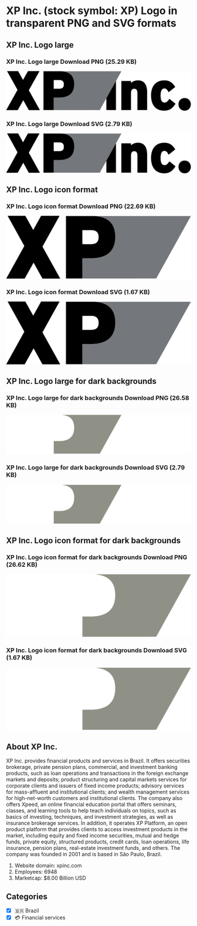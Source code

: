 # XP Inc. (stock symbol: XP) Logo in transparent PNG and SVG formats

## XP Inc. Logo large

### XP Inc. Logo large Download PNG (25.29 KB)

![XP Inc. Logo large Download PNG (25.29 KB)](/img/orig/XP_BIG-883740dd.png)

### XP Inc. Logo large Download SVG (2.79 KB)

![XP Inc. Logo large Download SVG (2.79 KB)](/img/orig/XP_BIG-498e25c1.svg)

## XP Inc. Logo icon format

### XP Inc. Logo icon format Download PNG (22.69 KB)

![XP Inc. Logo icon format Download PNG (22.69 KB)](/img/orig/XP-e2cdea0d.png)

### XP Inc. Logo icon format Download SVG (1.67 KB)

![XP Inc. Logo icon format Download SVG (1.67 KB)](/img/orig/XP-1e74e37f.svg)

## XP Inc. Logo large for dark backgrounds

### XP Inc. Logo large for dark backgrounds Download PNG (26.58 KB)

![XP Inc. Logo large for dark backgrounds Download PNG (26.58 KB)](/img/orig/XP_BIG.D-618cf062.png)

### XP Inc. Logo large for dark backgrounds Download SVG (2.79 KB)

![XP Inc. Logo large for dark backgrounds Download SVG (2.79 KB)](/img/orig/XP_BIG.D-72d73b8f.svg)

## XP Inc. Logo icon format for dark backgrounds

### XP Inc. Logo icon format for dark backgrounds Download PNG (26.62 KB)

![XP Inc. Logo icon format for dark backgrounds Download PNG (26.62 KB)](/img/orig/XP.D-b27328ad.png)

### XP Inc. Logo icon format for dark backgrounds Download SVG (1.67 KB)

![XP Inc. Logo icon format for dark backgrounds Download SVG (1.67 KB)](/img/orig/XP.D-ddee58fb.svg)

## About XP Inc.

XP Inc. provides financial products and services in Brazil. It offers securities brokerage, private pension plans, commercial, and investment banking products, such as loan operations and transactions in the foreign exchange markets and deposits; product structuring and capital markets services for corporate clients and issuers of fixed income products; advisory services for mass-affluent and institutional clients; and wealth management services for high-net-worth customers and institutional clients. The company also offers Xpeed, an online financial education portal that offers seminars, classes, and learning tools to help teach individuals on topics, such as basics of investing, techniques, and investment strategies, as well as insurance brokerage services. In addition, it operates XP Platform, an open product platform that provides clients to access investment products in the market, including equity and fixed income securities, mutual and hedge funds, private equity, structured products, credit cards, loan operations, life insurance, pension plans, real-estate investment funds, and others. The company was founded in 2001 and is based in São Paulo, Brazil.

1. Website domain: xpinc.com
2. Employees: 6948
3. Marketcap: $8.00 Billion USD


## Categories
- [x] 🇧🇷 Brazil
- [x] 💳 Financial services
